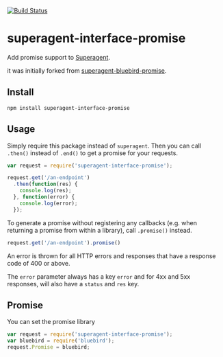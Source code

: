 [![Build Status](https://img.shields.io/travis/eyolas/superagent-interface-promise/master.svg?style=flat-square)](https://travis-ci.org/eyolas/superagent-interface-promise)

superagent-interface-promise
===========================


Add promise support to
[Superagent](http://visionmedia.github.io/superagent/).

it was initially forked from [superagent-bluebird-promise](https://github.com/KyleAMathews/superagent-bluebird-promise).

## Install
`npm install superagent-interface-promise`

## Usage
Simply require this package instead of `superagent`. Then you can call `.then()` instead of `.end()` to get a promise for your requests.

```javascript
var request = require('superagent-interface-promise');

request.get('/an-endpoint')
  .then(function(res) {
    console.log(res);
  }, function(error) {
    console.log(error);
  });
```

To generate a promise without registering any callbacks (e.g. when returning a promise from within a library), call `.promise()` instead.

```javascript
request.get('/an-endpoint').promise()
```


An error is thrown for all HTTP errors and responses that have a response code of 400 or above.

The `error` parameter always has a key `error` and for 4xx and 5xx responses, will also have a `status` and `res` key.

## Promise
You can set the promise library
```javascript
var request = require('superagent-interface-promise');
var bluebird = require('bluebird');
request.Promise = bluebird;
```